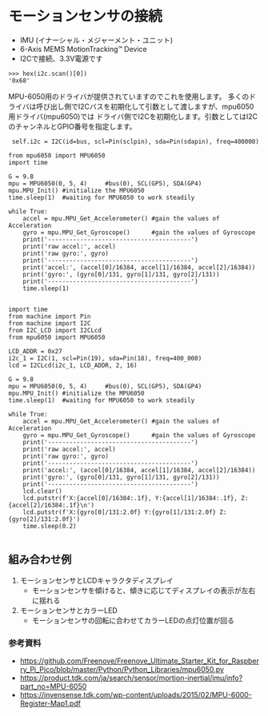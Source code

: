 # モーションセンサの接続

- IMU (イナーシャル・メジャーメント・ユニット)
- 6-Axis MEMS MotionTracking™ Device
- I2Cで接続、3.3V電源です


```
>>> hex(i2c.scan()[0])
'0x68'
```

MPU-6050用のドライバが提供されていますのでこれを使用します。
多くのドライバは呼び出し側でI2Cバスを初期化して引数として渡しますが、mpu6050用ドライバ(mpu6050)では
ドライバ側でI2Cを初期化します。引数としてはI2CのチャンネルとGPIO番号を指定します。

```
 self.i2c = I2C(id=bus, scl=Pin(sclpin), sda=Pin(sdapin), freq=400000)
```
```
from mpu6050 import MPU6050
import time

G = 9.8
mpu = MPU6050(0, 5, 4)     #bus(0), SCL(GP5), SDA(GP4)
mpu.MPU_Init() #initialize the MPU6050
time.sleep(1)  #waiting for MPU6050 to work steadily

while True:
    accel = mpu.MPU_Get_Accelerometer() #gain the values of Acceleration
    gyro = mpu.MPU_Get_Gyroscope()      #gain the values of Gyroscope
    print('----------------------------------------')
    print('raw accel:', accel)
    print('raw gyro:', gyro)
    print('----------------------------------------')
    print('accel:', (accel[0]/16384, accel[1]/16384, accel[2]/16384))
    print('gyro:', (gyro[0]/131, gyro[1]/131, gyro[2]/131))
    print('----------------------------------------')
    time.sleep(1)


```

```
import time
from machine import Pin
from machine import I2C
from I2C_LCD import I2CLcd
from mpu6050 import MPU6050

LCD_ADDR = 0x27
i2c_1 = I2C(1, scl=Pin(19), sda=Pin(18), freq=400_000)
lcd = I2CLcd(i2c_1, LCD_ADDR, 2, 16)

G = 9.8
mpu = MPU6050(0, 5, 4)     #bus(0), SCL(GP5), SDA(GP4)
mpu.MPU_Init() #initialize the MPU6050
time.sleep(1)  #waiting for MPU6050 to work steadily

while True:
    accel = mpu.MPU_Get_Accelerometer() #gain the values of Acceleration
    gyro = mpu.MPU_Get_Gyroscope()      #gain the values of Gyroscope
    print('----------------------------------------')
    print('raw accel:', accel)
    print('raw gyro:', gyro)
    print('----------------------------------------')
    print('accel:', (accel[0]/16384, accel[1]/16384, accel[2]/16384))
    print('gyro:', (gyro[0]/131, gyro[1]/131, gyro[2]/131))
    print('----------------------------------------')
    lcd.clear()
    lcd.putstr(f'X:{accel[0]/16384:.1f}, Y:{accel[1]/16384:.1f}, Z:{accel[2]/16384:.1f}\n')
    lcd.putstr(f'X:{gyro[0]/131:2.0f} Y:{gyro[1]/131:2.0f} Z:{gyro[2]/131:2.0f}')
    time.sleep(0.2)


```
## 組み合わせ例
1. モーションセンサとLCDキャラクタディスプレイ
   - モーションセンサを傾けると、傾きに応じてディスプレイの表示が左右に揺れる
2. モーションセンサとカラーLED
   - モーションセンサの回転に合わせてカラーLEDの点灯位置が回る
     

### 参考資料
- https://github.com/Freenove/Freenove_Ultimate_Starter_Kit_for_Raspberry_Pi_Pico/blob/master/Python/Python_Libraries/mpu6050.py
- https://product.tdk.com/ja/search/sensor/mortion-inertial/imu/info?part_no=MPU-6050
- https://invensense.tdk.com/wp-content/uploads/2015/02/MPU-6000-Register-Map1.pdf
